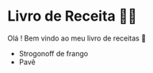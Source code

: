 # Livro de Receita :man_cook:

Olá ! Bem vindo ao meu livro de receitas :wave:

- Strogonoff de frango
- Pavê 
